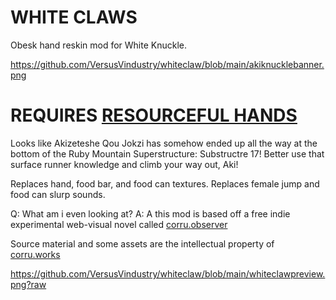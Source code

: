 # WHITE CLAWS
Obesk hand reskin mod for White Knuckle.

https://github.com/VersusVindustry/whiteclaw/blob/main/akiknucklebanner.png

# REQUIRES [RESOURCEFUL HANDS](https://thunderstore.io/c/white-knuckle/p/triggered_studio/ResourcefulHands/)

Looks like Akizeteshe Qou Jokzi has somehow ended up all the way at the bottom of the Ruby Mountain Superstructure: Substructre 17!
Better use that surface runner knowledge and climb your way out, Aki!

Replaces hand, food bar, and food can textures.
Replaces female jump and food can slurp sounds.

Q: What am i even looking at?
A: A this mod is based off a free indie experimental web-visual novel called [corru.observer](https://corru.observer/)

Source material and some assets are the intellectual property of [corru.works](https://corru.works/)

https://github.com/VersusVindustry/whiteclaw/blob/main/whiteclawpreview.png?raw
